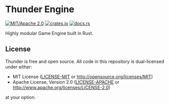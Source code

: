 # Thunder Engine

[![MIT/Apache 2.0](https://img.shields.io/badge/license-MIT%2FApache--2.0-blue)](
    https://github.com/ThunderStudios/Thunder#license)
[![crates.io](https://img.shields.io/crates/v/thndr)](https://crates.io/crates/thndr)
[![docs.rs](https://docs.rs/thndr/badge.svg)](https://docs.rs/thndr)

Highly modular Game Engine built in Rust.

## License

Thunder is free and open source. All code in this repository is dual-licensed under either:

- MIT License ([LICENSE-MIT](/LICENSE-MIT) or <http://opensource.org/licenses/MIT>)
- Apache License, Version 2.0 ([LICENSE-APACHE](/LICENSE-APACHE) or <http://www.apache.org/licenses/LICENSE-2.0>)

at your option.

